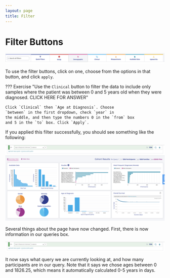 ```yaml
---
layout: page
title: Filter
---
```


Filter Buttons
==============

<!--<a href="https://github.com/nih-cfde/training-and-engagement/blob/jeremyfixes/docs/images/KidsFirstPortal_14.png" data-lightbox="example-1" data-title="Exploring data filters">image #1</a>-->

[![](../../images/KidsFirstPortal_14.png)](../../images/KidsFirstPortal_14.png "Exploring Data Filters")


To use the filter buttons, click on one, choose from the options in that
button, and click `apply`.


??? Exercise "Use the `Clinical` button to filter the data to include only samples where the patient was between 0 and 5 years old when they were diagnosed. CLICK HERE FOR ANSWER"

    Click `Clinical` then `Age at Diagnosis`. Choose
    `between` in the first dropdown, check `year` in
    the middle, and then type the numbers 0 in the `from` box
    and 5 in the `to` box. Click `Apply`.

If you applied this filter successfully, you should see something like
    the following:

[![](../../images/KidsFirstPortal_15.png)](../../images/KidsFirstPortal_15.png "Successful Filter")

Several things about the page have now changed. First, there is now
information in our queries box.

[![](../../images/KidsFirstPortal_16.png)](../../images/KidsFirstPortal_16.png "Queries")


<!-- <img class="js-amplify" src="../../images/KidsFirstPortal_16.png" alt="Photo"> -->

<!-- ![**Queries Box**](../../images/KidsFirstPortal_16.png)
**(<a href="../../../images/KidsFirstPortal_16.png">see full-size image</a>)** -->

It now says what query we are currently looking at, and how many
participants are in our query. Note that it says we chose ages between 0
and 1826.25, which means it automatically calculated 0-5 years in days.
